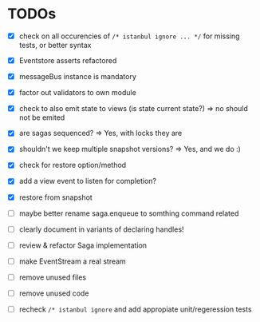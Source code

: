 # TODOs

- [x] check on all occurencies of `/* istanbul ignore ... */` for missing tests, or better syntax
- [x] Eventstore asserts refactored
- [x] messageBus instance is mandatory
- [x] factor out validators to own module
- [x] check to also emit state to views (is state current state?) => no should not be emited
- [x] are sagas sequenced? => Yes, with locks they are
- [x] shouldn't we keep multiple snapshot versions? => Yes, and we do :)
- [x] check for restore option/method
- [x] add a view event to listen for completion?
- [x] restore from snapshot
- [ ] maybe better rename saga.enqueue to somthing command related
- [ ] clearly document in variants of declaring handles!
- [ ] review & refactor Saga implementation
- [ ] make EventStream a real stream

- [ ] remove unused files
- [ ] remove unused code
- [ ] recheck `/* istanbul ignore` and add appropiate unit/regeression tests
